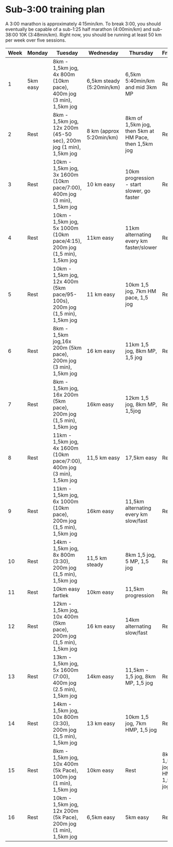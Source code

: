 
# Sub-3:00 training plan
 
A 3:00 marathon is approximately 4:15min/km. To break 3:00, you should eventually be capable of a sub-1:25 half marathon (4:00min/km) and sub-38:00 10K (3:48min/km). Right now, you should be running at least 50 km per week over five sessions.

| Week | Monday | Tuesday | Wednesday | Thursday | Friday | Saturday | Sunday |
|--|--|--|--|--|--|--|--|
| 1 | 5km easy | 8km - 1,5km jog, 4x 800m (10km pace), 400m jog (3 min), 1,5km jog | 6,5km steady (5:20min/km) | 6,5km 5:40min/km and mid 3km MP | Rest | 5km hill session | 13km (5:40 min/km) |
| 2 | Rest | 8km - 1,5km jog, 12x 200m (45-50 sec), 200m jog (1 min), 1,5km jog | 8 km (approx 5:20min/km) | 8km of 1,5km jog, then 5km at HM Pace, then 1,5km jog| Rest | 5km fartlek | 16km |
| 3 | Rest | 10km - 1,5km jog, 3x 1600m (10km pace/7:00), 400m jog (3 min), 1,5km jog | 10 km easy | 10km progression - start slower, go faster | Rest | 6,5km, inc hill session | 19km |
| 4 | Rest | 10km - 1,5km jog, 5x 1000m (10km pace/4:15), 200m jog (1,5 min), 1,5km jog | 11km easy | 11km alternating every km faster/slower | Rest | 6,5km easy | 22,5km |
| 5 | Rest | 10km - 1,5km jog, 12x 400m (5km pace/95-100s), 200m jog (1,5 min), 1,5km jog | 11 km easy | 10km 1,5 jog, 7km HM pace, 1,5 jog | Rest | 5km parkrun | 25km |
| 6 | Rest | 8km - 1,5km jog,16x 200m (5km pace), 200m jog (3 min), 1,5km jog | 16 km easy | 11km 1,5 jog, 8km MP, 1,5 jog | Rest | 5km easy + strides | 21km Race HM|
| 7 | Rest | 8km - 1,5km jog, 16x 200m (5km pace), 200m jog (1,5 min), 1,5km jog | 16km easy | 12km 1,5 jog, 8km MP, 1,5jog | Rest | 5km parkrun | 27km |
| 8 | Rest | 11km - 1,5km jog, 4x 1600m (10km pace/7:00), 400m jog (3 min), 1,5km jog | 11,5 km easy | 17,5km easy | Rest | 6,5km easy | 25km |
| 9 | Rest | 11km - 1,5km jog, 6x 1000m (10km pace), 200m jog (1,5 min), 1,5km jog | 16km easy | 11,5km alternating every km slow/fast | Rest | 5km parkrun | 32km |
| 10 | Rest | 14km - 1,5km jog, 8x 800m (3:30), 200m jog (1,5 min), 1,5km jog | 11,5 km steady | 8km 1,5 jog, 5 MP, 1,5 jog | Rest | 5km easy | 24km HMP |
| 11 | Rest | 10km easy fartlek | 10km easy| 11,5km progression | Rest | 5km parkrun | 32km |
| 12 | Rest | 12km - 1,5km jog, 10x 400m (5km pace), 200m jog (1,5 min), 1,5km jog | 16 km easy | 14km alternating slow/fast | Rest | 6,5km easy | 35km slow |
| 13 | Rest | 13km - 1,5km jog, 5x 1600m (7:00), 400m jog (2.5 min), 1,5km jog | 14km easy| 11,5km - 1,5 jog, 8km MP, 1,5 jog | Rest | 5km easy | 32km |
| 14 | Rest | 14km - 1,5km jog, 10x 800m (3:30), 200m jog (1,5 min), 1,5km jog | 13 km easy | 10km 1,5 jog, 7km HMP, 1,5 jog | Rest | 5km easy | 24km |
| 15 | Rest | 8km - 1,5km jog, 10x 400m (5k Pace), 100m jog (1 min), 1,5km jog | 10km easy | Rest | 8km - 1,5 jog 5 HMP, 1,5 jog| 5km easy | 16km |
| 16 | Rest | 10km - 1,5km jog, 12x 200m (5k Pace), 200m jog (1 min), 1,5km jog | 6,5km easy | 5km easy | Rest | 5km super easy | 42.2km - Race |
